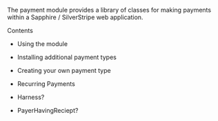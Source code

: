 The payment module provides a library of classes for making payments within a Sapphire / SilverStripe web application.

Contents

 * Using the module
 * Installing additional payment types
 * Creating your own payment type

 * Recurring Payments
 * Harness?
 * PayerHavingReciept?